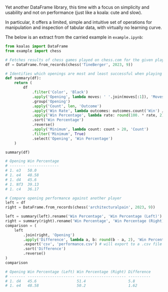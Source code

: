 Yet another DataFrame library, this time with a focus on simplicity and usability and not on performance (just like a koala: cute and slow).

In particular, it offers a limited, simple and intuitive set of operations for manipulation and inspection of tabular data, with virtually no learning curve.

The below is an extract from the carried example in `example.ipynb`:

```python
from koalas import DataFrame
from example import chess

# Fetches results of chess games played on chess.com for the given player and period
df = DataFrame.from_records(chess('TineBerger', 2023, 9))

# Identifies which openings are most and least successful when playing as black.
def summary(df):
    return (
        df
            .filter('Color', 'Black')
            .apply('Opening', lambda moves: ' '.join(moves[:1]), 'Moves')
            .group('Opening')
            .apply('Count', len, 'Outcome')
            .apply('Win Rate', lambda outcomes: outcomes.count('Win') / len(outcomes), 'Outcome')                
            .apply('Win Percentage', lambda rate: round(100. * rate, 2), 'Win Rate')
            .sort('Win Percentage')
            .reverse()
            .apply('Minimum', lambda count: count > 20, 'Count')
            .filter('Minimum', True)
            .select('Opening', 'Win Percentage')
    )

summary(df)

# Opening Win Percentage
# ------- --------------
# 1. e3   50.0          
# 1. e4   48.58         
# 1. d4   45.6          
# 1. Nf3  39.13         
# 1. c4   36.17      

# Compare opening performance against another player
left = df
right = DataFrame.from_records(chess('architecturalpain', 2023, 9))

left = summary(left).rename('Win Percentage', 'Win Percentage (Left)')
right = summary(right).rename('Win Percentage', 'Win Percentage (Right)')
comparison = (
    left
        .join(right, 'Opening')
        .apply('Difference', lambda a, b: round(b - a, 2), 'Win Percentage (Left)', 'Win Percentage (Right)')        
        .export('csv', 'performance.csv') # will export to a .csv file
        .sort('Difference')
        .reverse()
)
comparison

# Opening Win Percentage (Left) Win Percentage (Right) Difference
# ------- --------------------- ---------------------- ----------
# 1. d4   45.6                  51.4                   5.8       
# 1. e4   48.58                 50.2                   1.62      
```